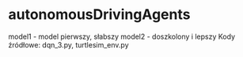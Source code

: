 # autonomousDrivingAgents
model1 - model pierwszy, słabszy
model2 - doszkolony i lepszy
Kody źródłowe: dqn_3.py, turtlesim_env.py
